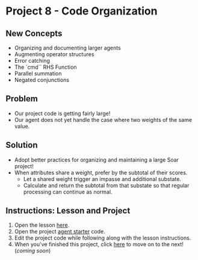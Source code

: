 # Project 8 - Code Organization

## New Concepts

* Organizing and documenting larger agents
* Augmenting operator structures
* Error catching
* The `cmd`` RHS Function
* Parallel summation
* Negated conjunctions


## Problem

* Our project code is getting fairly large!
* Our agent does not yet handle the case where two weights of the same value.


## Solution

* Adopt better practices for organizing and maintaining a large Soar project!
* When attributes share a weight, prefer by the subtotal of their scores.
    * Let a shared weight trigger an impasse and additional substate.
    * Calculate and return the subtotal from that substate so that regular processing can continue as normal.


## Instructions: Lesson and Project

1. Open the lesson [here](Lesson08_CodeOrganization.pdf).
1. Open the project [agent starter](./agent_starter.soar) code.
1. Edit the project code while following along with the lesson instructions.
1. When you've finished this project, click [here](../Project09_CombiningPreferences/) to move on to the next! (_coming soon_)
